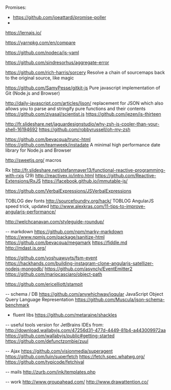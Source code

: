 

Promises:
- https://github.com/joeattardi/promise-poller
- 

https://lernajs.io/

https://yarnpkg.com/en/compare

https://github.com/nodeca/js-yaml

https://github.com/sindresorhus/aggregate-error

https://github.com/rich-harris/sorcery  Resolve a chain of sourcemaps back to the original source, like magic

https://github.com/SamyPesse/gitkit-js Pure javascript implementation of Git (Node.js and Browser)

http://daily-javascript.com/articles/ljson/ replacement for JSON which also allows you to parse and stringify pure functions and their contents
https://github.com/ziyasal/scientist.js
https://github.com/jezen/is-thirteen

http://fr.slideshare.net/jaguardesignstudio/why-zsh-is-cooler-than-your-shell-16194692
https://github.com/robbyrussell/oh-my-zsh

https://github.com/bevacqua/trunc-html
https://github.com/teamweek/instadate A minimal high performance date library for Node.js and Browser 

http://sweetjs.org/ macros

Rx
http://fr.slideshare.net/stefanmayer13/functional-reactive-programming-with-rxjs (29)
http://reactivex.io/intro.html
https://github.com/Reactive-Extensions/RxJS
https://facebook.github.io/immutable-js/

https://github.com/VerbalExpressions/JSVerbalExpressions

TOBLOG dev fonts http://sourcefoundry.org/hack/
TOBLOG AngularJS speed trick, updated http://www.alexkras.com/11-tips-to-improve-angularjs-performance/

http://welchcanavan.com/styleguide-roundup/

-- markdown
https://github.com/npm/marky-markdown
https://www.npmjs.com/package/sanitize-html
https://github.com/bevacqua/megamark
https://fiddle.md
http://mdast.js.org/

https://github.com/yoshuawuyts/fsm-event
https://hackhands.com/building-instagram-clone-angularjs-satellizer-nodejs-mongodb/
https://github.com/asyncly/EventEmitter2
https://github.com/mariocasciaro/object-path

https://github.com/ericelliott/stampit

-- schema / DB
https://github.com/anywhichway/joqular JavaScript Object Query Language Representation
https://github.com/Muscula/json-schema-benchmark


- fluent libs
https://github.com/metaraine/shackles


-- useful tools
version for JetBrains IDEs from: http://download.wallabyjs.com/47256d31-477d-4449-81b4-a443009972aa
https://github.com/wallabyjs/public#getting-started
https://github.com/defunctzombie/zuul

-- Ajax
https://github.com/visionmedia/superagent
https://github.com/luin/superfetch
https://fetch.spec.whatwg.org/
https://github.com/typicode/fetchival


-- mails
http://zurb.com/ink/templates.php


-- work
http://www.groupahead.com/
http://www.drawattention.co/
